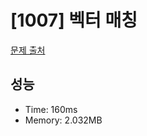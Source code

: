 # [1007] 벡터 매칭

[문제 출처](https://www.acmicpc.net/problem/1007)

## 성능

- Time: 160ms
- Memory: 2.032MB